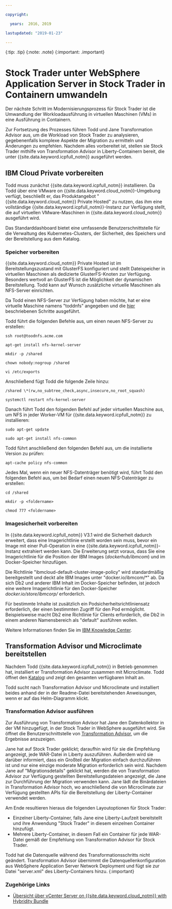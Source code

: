 ```yaml
---

copyright:

  years:  2016, 2019

lastupdated: "2019-01-23"

---
```


{:tip: .tip}
{:note: .note}
{:important: .important}

# Stock Trader unter WebSphere Application Server in Stock Trader in Containern umwandeln

Der nächste Schritt im Modernisierungsprozess für Stock Trader ist die Umwandlung der Workloadausführung in virtuellen Maschinen (VMs) in eine Ausführung in Containern.

Zur Fortsetzung des Prozesses führen Todd und Jane Transformation Advisor aus, um die Workload von Stock Trader zu analysieren, gegebenenfalls komplexe Aspekte der Migration zu ermitteln und Änderungen zu empfehlen. Nachdem alles vorbereitet ist, stellen sie Stock Trader mithilfe von Transformation Advisor in Liberty-Containern bereit, die unter {{site.data.keyword.icpfull_notm}} ausgeführt werden.

## IBM Cloud Private vorbereiten

Todd muss zunächst {{site.data.keyword.icpfull_notm}} installieren. Da Todd über eine VMware on {{site.data.keyword.cloud_notm}}-Umgebung verfügt, beschließt er, das Produktangebot "{{site.data.keyword.cloud_notm}} Private Hosted" zu nutzen, das ihm eine vollständige {{site.data.keyword.icpfull_notm}}-Instanz zur Verfügung stellt, die auf virtuellen VMware-Maschinen in {{site.data.keyword.cloud_notm}} ausgeführt wird.

Das Standarddashboard bietet eine umfassende Benutzerschnittstelle für die Verwaltung des Kubernetes-Clusters, der Sicherheit, des Speichers und der Bereitstellung aus dem Katalog.

### Speicher vorbereiten

{{site.data.keyword.cloud_notm}} Private Hosted ist im Bereitstellungszustand mit GlusterFS konfiguriert und stellt Dateispeicher in virtuellen Maschinen als dedizierte GlusterFS-Knoten zur Verfügung. Besonders wertvoll an GlusterFS ist die Möglichkeit der dynamischen Bereitstellung. Todd kann auf Wunsch zusätzliche virtuelle Maschinen als NFS-Server einrichten.

Da Todd einen NFS-Server zur Verfügung haben möchte, hat er eine virtuelle Maschine namens "toddnfs" angegeben und die [hier](https://help.ubuntu.com/community/SettingUpNFSHowTo) beschriebenen Schritte ausgeführt.

Todd führt die folgenden Befehle aus, um einen neuen NFS-Server zu erstellen:

`ssh root@toodnfs.acme.com`

`apt-get install nfs-kernel-server`

`mkdir -p /shared`

`chown nobody:nogroup /shared`

`vi /etc/exports`

Anschließend fügt Todd die folgende Zeile hinzu:

`/shared \*(rw,no_subtree_check,async,insecure,no_root_squash)`

`systemctl restart nfs-kernel-server`

Danach führt Todd den folgenden Befehl auf jeder virtuellen Maschine aus, um NFS in jeder Worker-VM für {{site.data.keyword.icpfull_notm}} zu installieren:

`sudo apt-get update`

`sudo apt-get install nfs-common`

Todd führt anschließend den folgenden Befehl aus, um die installierte Version zu prüfen:

`apt-cache policy nfs-common`

Jedes Mal, wenn ein neuer NFS-Datenträger benötigt wird, führt Todd den folgenden Befehl aus, um bei Bedarf einen neuen NFS-Datenträger zu erstellen:

`cd /shared`

`mkdir -p <foldername>`

`chmod 777 <foldername>`

### Imagesicherheit vorbereiten

In {{site.data.keyword.icpfull_notm}} V3.1 wird die Sicherheit dadurch erweitert, dass eine Imagerichtlinie erstellt worden sein muss, bevor ein Image mit einer Pull-Operation in eine {{site.data.keyword.icpfull_notm}}-Instanz extrahiert werden kann. Die Erweiterung setzt voraus, dass Sie eine Imagerichtlinie für die Position der IBM Images (*dockerhub/ibmcom*) und im Docker-Speicher hinzufügen.

Die Richtlinie "ibmcloud-default-cluster-image-policy" wird standardmäßig bereitgestellt und deckt alle IBM Images unter "docker.io/ibmcom/\*" ab. Da sich Db2 und anderer IBM Inhalt im Docker-Speicher befinden, ist jedoch eine weitere Imagerichtlinie für den Docker-Speicher *docker.io/store/ibmcorp/* erforderlich.

Für bestimmte Inhalte ist zusätzlich ein Podsicherheitsrichtliniensatz erforderlich, der einen bestimmten Zugriff für den Pod ermöglicht. Beispielsweise macht Db2 eine Richtlinie für Clients erforderlich, die Db2 in einem anderen Namensbereich als "default" ausführen wollen.

Weitere Informationen finden Sie im [IBM Knowledge Center](https://www.ibm.com/support/knowledgecenter/SSBS6K_3.1.0/manage_cluster/enable_pod_security.html).

## Transformation Advisor und Microclimate bereitstellen

Nachdem Todd {{site.data.keyword.icpfull_notm}} in Betrieb genommen hat, installiert er Transformation Advisor zusammen mit Microclimate. Todd öffnet den [Katalog](https://www.ibm.com/cloud/private/developer) und zeigt den gesamten verfügbaren Inhalt an.

Todd sucht nach Transformation Advisor und Microclimate und installiert beides anhand der in der Readme-Datei bereitstehenden Anweisungen, wenn er auf das Helm-Diagramm klickt.

### Transformation Advisor ausführen

Zur Ausführung von Transformation Advisor hat Jane den Datenkollektor in der VM hinzugefügt, in der Stock Trader in WebSphere ausgeführt wird. Sie öffnet die Benutzerschnittstelle von [Transformation Advisor](https://developer.ibm.com/recipes/tutorials/using-the-transformation-advisor-on-ibm-cloud-private/), um die Ergebnisse anzuzeigen.

Jane hat auf Stock Trader geklickt; daraufhin wird für sie die Empfehlung angezeigt, jede WAR-Datei in Liberty auszuführen. Außerdem wird sie darüber informiert, dass ein Großteil der Migration einfach durchzuführen ist und nur eine einzige moderate Migration erforderlich sein wird. Nachdem Jane auf "Migrationsdetails" geklickt hat, werden die von Transformation Advisor zur Verfügung gestellten Bereitstellungsdateien angezeigt, die Jane zur Durchführung der Migration verwenden kann. Jane lädt die Binärdateien in Transformation Advisor hoch, wo anschließend die von Microclimate zur Verfügung gestellten APIs für die Bereitstellung der Liberty-Container verwendet werden.

Am Ende resultieren hieraus die folgenden Layoutoptionen für Stock Trader:
* Einzelner Liberty-Container, falls Jane eine Liberty-Laufzeit bereitstellt und ihre Anwendung "Stock Trader" in diesem einzelnen Container hinzufügt.
* Mehrere Liberty-Container, in diesem Fall ein Container für jede WAR-Datei gemäß der Empfehlung von Transformation Advisor für Stock Trader.

Todd hat die Datenquelle während des Transformationsschritts nicht geändert. Transformation Advisor übernimmt die Datenquellenkonfiguration aus WebSphere Application Server Network Deployment und fügt sie zur Datei "server.xml" des Liberty-Containers hinzu.
{:important}

### Zugehörige Links

* [Übersicht über vCenter Server on {{site.data.keyword.cloud_notm}} with Hybridity Bundle](/docs/services/vmwaresolutions/archiref/vcs/vcs-hybridity-intro.html)
